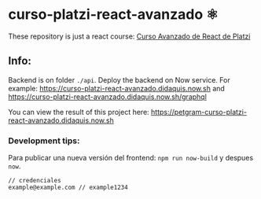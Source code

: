 # curso-platzi-react-avanzado ⚛️

These repository is just a react course: [Curso Avanzado de React de Platzi](https://platzi.com/cursos/react-avanzado/)



## Info:

Backend is on folder `./api`. Deploy the backend on Now service. For example: https://curso-platzi-react-avanzado.didaquis.now.sh and https://curso-platzi-react-avanzado.didaquis.now.sh/graphql

You can view the result of this project here:
https://petgram-curso-platzi-react-avanzado.didaquis.now.sh


### Development tips:

Para publicar una nueva versión del frontend: `npm run now-build` y despues `now`.

```
// credenciales
example@example.com // example1234
```
